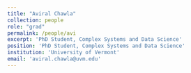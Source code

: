 ```yaml
---
title: "Aviral Chawla"
collection: people
role: "grad"
permalink: /people/avi
excerpt: 'PhD Student, Complex Systems and Data Science'
position: 'PhD Student, Complex Systems and Data Science'
institution: 'University of Vermont'
email: 'aviral.chawla@uvm.edu'
---
```


